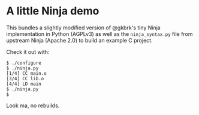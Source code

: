 # A little Ninja demo

This bundles a slightly modified version of @gkbrk's tiny Ninja implementation
in Python (AGPLv3) as well as the `ninja_syntax.py` file from upstream Ninja
(Apache 2.0) to build an example C project.

Check it out with:

```console
$ ./configure
$ ./ninja.py
[1/4] CC main.o
[3/4] CC lib.o
[4/4] LD main
$ ./ninja.py
$
```

Look ma, no rebuilds.
